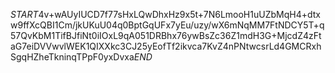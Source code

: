 $START$4v+wAUyIUCD7f77sHxLQwDhxHz9x5t+7N6LmooH1uUZbMqH4+dtxw9ffXcQBI1Cm/jkUKuU04q0BptGqUFx7yEu/uzy/wX6mNqMM7FtNDCY5T+q57QvKbM1TifBJfiNt0iIOxL9qA051DRBhx76ywBsZc36Z1mdH3G+MjcdZ4zFtaG7eiDVVwvlWEK1QIXXkc3CJ25yEofTf2ikvca7KvZ4nPNtwcsrLd4GMCRxhSgqHZheTkninqTPpF0yxDvxa$END$